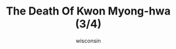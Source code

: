 ---
media: "images/rounds/round_4_2/death_of_kwon_myong_hwa_3.png"
media_type: image
type: art
title: The Death Of Kwon Myong-hwa (3/4)
author: [wisconsin]
desc: Soviet Marine Kwon Myong-hwa meets her fate from a well placed sniper's bullet.
---